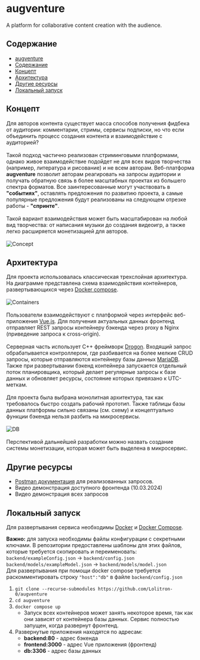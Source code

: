 # augventure
A platform for collaborative content creation with the audience.

## Содержание
- [augventure](#augventure)
- [Содержание](#содержание)
- [Концепт](#концепт)
- [Архитектура](#архитектура)
- [Другие ресурсы](#другие-ресурсы)
- [Локальный запуск](#локальный-запуск)


## Концепт
Для авторов контента существует масса способов получения фидбека от аудитории: комментарии, стримы, сервисы подписки, но что если объединить процесс создания контента и взаимодействие с аудиторией? \
\
Такой подход частично реализован стриминговыми платформами, однако живое взаимодействие подойдет не для всех видов творчества (например, литература и рисование) и не всем авторам. 
Веб-платформа **augventure** позволит авторам реагировать на запросы аудитории и получать обратную связь в более масштабных проектах из большего спектра форматов. Все заинтересованные могут участвовать в **"событиях"**,
оставлять предложения по развитию проекта, а самые популярные предложения будут реализованы на следующем отрезке работы - **"спринте"**. \
\
Такой вариант взаимодействия может быть масштабирован на любой вид творчества: от написания музыки до создания видеоигр, а также легко расширяется монетизацией для авторов. 
\
\
![Concept](https://github.com/Lolitron-0/augventure/assets/67783125/c2be787d-64ba-442b-b803-0b396988aa53)

## Архитектура
Для проекта использовалась классическая трехслойная архитектура. На диаграмме представлена схема взаимодействия контейнеров, развертывающихся через [Docker compose](https://docs.docker.com/compose/). \
\
![Containers](https://github.com/Lolitron-0/augventure/assets/67783125/e757c2d4-98cf-43c5-b131-633b3680015d) \
\
Пользователи взаимодействуют с платформой через интерфейс веб-приложения [Vue.js](https://vuejs.org). Для получения актуальных данных фронтенд отправляет REST запросы контейнеру бэкенда через proxy в Nginx (приведение запроса к cross-origin). \
\
Серверная часть использует C++ фреймворк [Drogon](https://drogon.org). Входящий запрос обрабатывается контроллером, где разбивается на более мелкие CRUD запросы, которые отправляются контейнеру базы данных [MariaDB](https://mariadb.org).
Также при развертывании бэкенд контейнера запускается отдельный поток планировщика, который делает регулярные запросы к базе данных и обновляет ресурсы, состояние которых привязано к UTC-меткам. \
\
Для проекта была выбрана монолитная архитектура, так как требовалось быстро создать рабочий прототип. Также таблицы базы данных платформы сильно связаны (см. схему) и концептуально функции бэкенда нельзя разбить на микросервисы. \
\
![DB](https://github.com/Lolitron-0/augventure/assets/67783125/0706b8a1-d4ec-4d54-a0c3-d9ccc96704a5) \
\
Перспективой дальнейшей разработки можно назвать создание системы монетизации, которая может быть выделена в микросервис.



## Другие ресурсы
- [Postman документация](https://documenter.getpostman.com/view/31966860/2s9YsMABU5) для реализованных запросов.
- Видео демонстрация доступного фронтенда (10.03.2024)
- Видео демонстрация всех запросов

## Локальный запуск
Для развертывания сервиса необходимы [Docker](https://docs.docker.com/engine/install/) и [Docker Compose](https://docs.docker.com/compose/).

**Важно:** для запуска необходимы файлы конфигурации с секретными ключами. В репозитории предоставлены шаблоны для этих файлов, которые требуется скопировать и переименовать: \
`backend/exampleConfig.json` -> `backend/config.json` \
`backend/models/exampleModel.json` -> `backend/models/model.json` \
Для развертывания при помощи docker compose требуется раскомментировать строку `"host":"db"` в файле `backend/config.json` 
  1. `git clone --recurse-submodules https://github.com/Lolitron-0/augventure`
  2. `cd augventure`
  3. `docker compose up`
     * Запуск всех контейнеров может занять некоторое время, так как они зависят от контейнера базы данных. Сервис полностью запущен, когда развернут фронтенд.
  5. Развернутые приложения находятся по адресам:
     * **backend:80** - адрес бэкенда
     * **frontend:3000** - адрес Vue приложения (фронтенд)
     * **db:3306** - адрес базы данных

